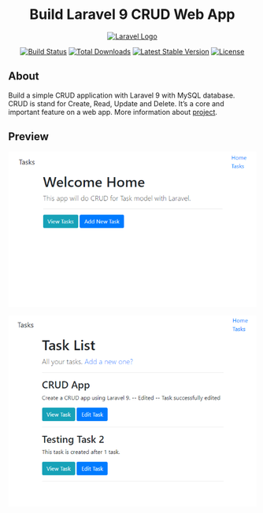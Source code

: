 <h1 align="center">Build Laravel 9 CRUD Web App</h1>

<p align="center"><a href="https://laravel.com" target="_blank"><img src="https://raw.githubusercontent.com/laravel/art/master/logo-lockup/5%20SVG/2%20CMYK/1%20Full%20Color/laravel-logolockup-cmyk-red.svg" width="400" alt="Laravel Logo"></a></p>

<p align="center">
<a href="https://travis-ci.org/laravel/framework"><img src="https://travis-ci.org/laravel/framework.svg" alt="Build Status"></a>
<a href="https://packagist.org/packages/laravel/framework"><img src="https://img.shields.io/packagist/dt/laravel/framework" alt="Total Downloads"></a>
<a href="https://packagist.org/packages/laravel/framework"><img src="https://img.shields.io/packagist/v/laravel/framework" alt="Latest Stable Version"></a>
<a href="https://packagist.org/packages/laravel/framework"><img src="https://img.shields.io/packagist/l/laravel/framework" alt="License"></a>
</p>

## About

Build a simple CRUD application with Laravel 9 with MySQL database. CRUD is stand for Create, Read, Update and Delete. It’s a core and important feature on a web app. More information about [project](https://irekasoft.com/blog/build-laravel-crud-web-app).

## Preview

![fronpage](https://github.com/aimanraz/lara9-mytasks/blob/main/public/img/front.PNG)

![Task page](https://github.com/aimanraz/lara9-mytasks/blob/main/public/img/tasks%20page.PNG)
